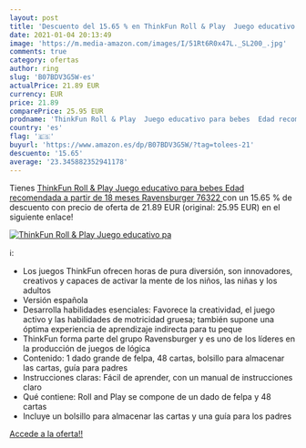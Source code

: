 ```yaml
---
layout: post
title: 'Descuento del 15.65 % en ThinkFun Roll & Play  Juego educativo pa'
date: 2021-01-04 20:13:49
image: 'https://m.media-amazon.com/images/I/51Rt6R0x47L._SL200_.jpg'
comments: true
category: ofertas
author: ring
slug: 'B07BDV3G5W-es'
actualPrice: 21.89 EUR
currency: EUR
price: 21.89
comparePrice: 25.95 EUR
prodname: 'ThinkFun Roll & Play  Juego educativo para bebes  Edad recomendada a partir de 18 meses  Ravensburger 76322 '
country: 'es'
flag: '🇪🇸'
buyurl: 'https://www.amazon.es/dp/B07BDV3G5W/?tag=tolees-21'
descuento: '15.65'
average: '23.345882352941178'
---
```


Tienes [ThinkFun Roll & Play  Juego educativo para bebes  Edad recomendada a partir de 18 meses  Ravensburger 76322 ](https://www.amazon.es/dp/B07BDV3G5W/?tag=tolees-21) con un 15.65 % de descuento con precio de oferta de 21.89 EUR (original: 25.95 EUR) en el siguiente enlace!

[![ThinkFun Roll & Play  Juego educativo pa](https://m.media-amazon.com/images/I/51Rt6R0x47L._SL200_.jpg)](https://www.amazon.es/dp/B07BDV3G5W/?tag=tolees-21)

ℹ️:

- Los juegos ThinkFun ofrecen horas de pura diversión, son innovadores, creativos y capaces de activar la mente de los niños, las niñas y los adultos
- Versión española
- Desarrolla habilidades esenciales: Favorece la creatividad, el juego activo y las habilidades de motricidad gruesa; también supone una óptima experiencia de aprendizaje indirecta para tu peque
- ThinkFun forma parte del grupo Ravensburger y es uno de los líderes en la producción de juegos de lógica
- Contenido: 1 dado grande de felpa, 48 cartas, bolsillo para almacenar las cartas, guía para padres
- Instrucciones claras: Fácil de aprender, con un manual de instrucciones claro
- Qué contiene: Roll and Play se compone de un dado de felpa y 48 cartas
- Incluye un bolsillo para almacenar las cartas y una guía para los padres

[Accede a la oferta!!](https://www.amazon.es/dp/B07BDV3G5W/?tag=tolees-21)
